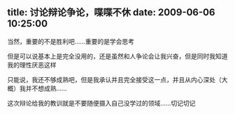 title: 讨论辩论争论，喋喋不休
date: 2009-06-06 10:25:00
---

当然，重要的不是胜利吧……重要的是学会思考

但是可以说基本上是完全没用的，还是虽然和人争论会让我兴奋，但是同时我知道我的理性厌恶这样

只能说，我还不够成熟吧，但是我承认并且完全接受这一点，并且从内心深处（大概）我并不想成熟……

这次辩论给我的教训就是不要随便摄入自己没学过的领域……切记切记